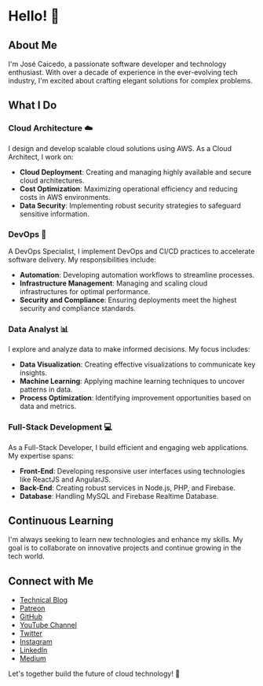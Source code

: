 # Hello! 👋

## About Me

I'm José Caicedo, a passionate software developer and technology enthusiast. With over a decade of experience in the ever-evolving tech industry, I'm excited about crafting elegant solutions for complex problems.

## What I Do

### Cloud Architecture ☁️

I design and develop scalable cloud solutions using AWS. As a Cloud Architect, I work on:

- **Cloud Deployment**: Creating and managing highly available and secure cloud architectures.
- **Cost Optimization**: Maximizing operational efficiency and reducing costs in AWS environments.
- **Data Security**: Implementing robust security strategies to safeguard sensitive information.

### DevOps 🚀

A DevOps Specialist, I implement DevOps and CI/CD practices to accelerate software delivery. My responsibilities include:

- **Automation**: Developing automation workflows to streamline processes.
- **Infrastructure Management**: Managing and scaling cloud infrastructures for optimal performance.
- **Security and Compliance**: Ensuring deployments meet the highest security and compliance standards.

### Data Analyst 📊

I explore and analyze data to make informed decisions. My focus includes:

- **Data Visualization**: Creating effective visualizations to communicate key insights.
- **Machine Learning**: Applying machine learning techniques to uncover patterns in data.
- **Process Optimization**: Identifying improvement opportunities based on data and metrics.

### Full-Stack Development 💻

As a Full-Stack Developer, I build efficient and engaging web applications. My expertise spans:

- **Front-End**: Developing responsive user interfaces using technologies like ReactJS and AngularJS.
- **Back-End**: Creating robust services in Node.js, PHP, and Firebase.
- **Database**: Handling MySQL and Firebase Realtime Database.

## Continuous Learning

I'm always seeking to learn new technologies and enhance my skills. My goal is to collaborate on innovative projects and continue growing in the tech world.

## Connect with Me

- [Technical Blog](https://josecaicedo.co/)
- [Patreon](https://www.patreon.com/soyjosecaicedo)
- [GitHub](https://github.com/jlcaicedo)
- [YouTube Channel](https://www.youtube.com/channel/UCX5w6KTXJAv219CrbmXb5_Q)
- [Twitter](https://twitter.com/SoyJoseCaicedo)
- [Instagram](https://www.instagram.com/SoyJoseCaicedo/)
- [LinkedIn](https://linkedin.com/in/jlcaicedo/)
- [Medium](https://medium.com/subscribe/@soyjosecaicedo)

Let's together build the future of cloud technology! 🚀
